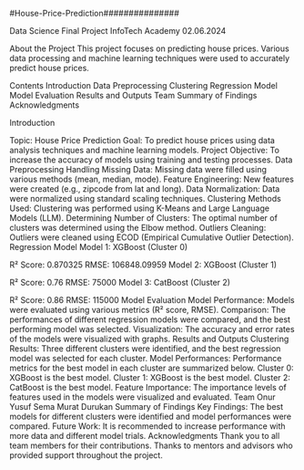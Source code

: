 #House-Price-Prediction###############

Data Science Final Project
InfoTech Academy
02.06.2024

About the Project
This project focuses on predicting house prices. Various data processing and machine learning techniques were used to accurately predict house prices.

Contents
Introduction
Data Preprocessing
Clustering
Regression Model
Model Evaluation
Results and Outputs
Team
Summary of Findings
Acknowledgments

Introduction

Topic: House Price Prediction
Goal: To predict house prices using data analysis techniques and machine learning models.
Project Objective: To increase the accuracy of models using training and testing processes.
Data Preprocessing
Handling Missing Data: Missing data were filled using various methods (mean, median, mode).
Feature Engineering: New features were created (e.g., zipcode from lat and long).
Data Normalization: Data were normalized using standard scaling techniques.
Clustering
Methods Used: Clustering was performed using K-Means and Large Language Models (LLM).
Determining Number of Clusters: The optimal number of clusters was determined using the Elbow method.
Outliers Cleaning: Outliers were cleaned using ECOD (Empirical Cumulative Outlier Detection).
Regression Model
Model 1: XGBoost (Cluster 0)

R² Score: 0.870325
RMSE: 106848.09959
Model 2: XGBoost (Cluster 1)

R² Score: 0.76
RMSE: 75000
Model 3: CatBoost (Cluster 2)

R² Score: 0.86
RMSE: 115000
Model Evaluation
Model Performance: Models were evaluated using various metrics (R² score, RMSE).
Comparison: The performances of different regression models were compared, and the best performing model was selected.
Visualization: The accuracy and error rates of the models were visualized with graphs.
Results and Outputs
Clustering Results: Three different clusters were identified, and the best regression model was selected for each cluster.
Model Performances: Performance metrics for the best model in each cluster are summarized below.
Cluster 0: XGBoost is the best model.
Cluster 1: XGBoost is the best model.
Cluster 2: CatBoost is the best model.
Feature Importance: The importance levels of features used in the models were visualized and evaluated.
Team
Onur
Yusuf
Sema
Murat
Durukan
Summary of Findings
Key Findings: The best models for different clusters were identified and model performances were compared.
Future Work: It is recommended to increase performance with more data and different model trials.
Acknowledgments
Thank you to all team members for their contributions.
Thanks to mentors and advisors who provided support throughout the project.